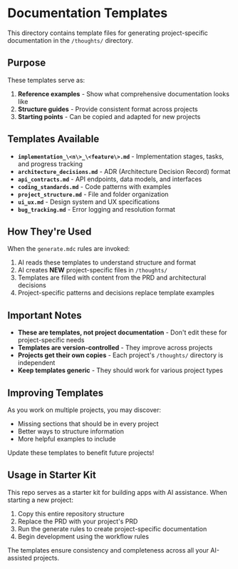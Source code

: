 # Documentation Templates

This directory contains template files for generating project-specific documentation in the `/thoughts/` directory.

## Purpose

These templates serve as:
1. **Reference examples** - Show what comprehensive documentation looks like
2. **Structure guides** - Provide consistent format across projects
3. **Starting points** - Can be copied and adapted for new projects

## Templates Available

- **`implementation_\<n\>_\<feature\>.md`** - Implementation stages, tasks, and progress tracking
- **`architecture_decisions.md`** - ADR (Architecture Decision Record) format
- **`api_contracts.md`** - API endpoints, data models, and interfaces
- **`coding_standards.md`** - Code patterns with examples
- **`project_structure.md`** - File and folder organization
- **`ui_ux.md`** - Design system and UX specifications
- **`bug_tracking.md`** - Error logging and resolution format

## How They're Used

When the `generate.mdc` rules are invoked:

1. AI reads these templates to understand structure and format
2. AI creates **NEW** project-specific files in `/thoughts/`
3. Templates are filled with content from the PRD and architectural decisions
4. Project-specific patterns and decisions replace template examples

## Important Notes

- **These are templates, not project documentation** - Don't edit these for project-specific needs
- **Templates are version-controlled** - They improve across projects
- **Projects get their own copies** - Each project's `/thoughts/` directory is independent
- **Keep templates generic** - They should work for various project types

## Improving Templates

As you work on multiple projects, you may discover:
- Missing sections that should be in every project
- Better ways to structure information
- More helpful examples to include

Update these templates to benefit future projects!

## Usage in Starter Kit

This repo serves as a starter kit for building apps with AI assistance. When starting a new project:

1. Copy this entire repository structure
2. Replace the PRD with your project's PRD
3. Run the generate rules to create project-specific documentation
4. Begin development using the workflow rules

The templates ensure consistency and completeness across all your AI-assisted projects.


